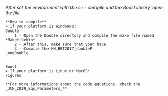 
*After set the environment with the c++ compile and the Boost library, open the file*
	
	**How to compile**
	> If your platform is Windonws:
	Double
		1 - Open the Double directory and compile the make file named *MakefileWin*		
		2 - After this, make sure that your have
		3 - Compile the HH_BBT2017_doubleP
	LongDouble
	
	
	Boost
	> If your platform is Linux or MacOS:
	Figures

	**For more informations about the code equations, check the _JCN_2019_Eqs_Parameters_**
